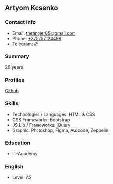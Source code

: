 ## Artyom Kosenko

### Contact Info
 - Email: [thetingler85@gmail.com](mailto:thetingler85@gmail.com)
 - Phone: [+375257124499](tel:+375257124499)
 - Telegram: [@](https://t.me/AushaL)

### Summary
26 years

### Profiles
[Github](https://github.com/AushaL)

### Skills
 - Technologies / Languages: HTML & CSS
 - CSS Frameworks: Bootstrap
 - JS Lib / Frameworks: jQuery 
 - Graphic: Photoshop, Figma, Avocode, Zeppelin

### Education
 - IT-Academy

### English 
 - Level: A2